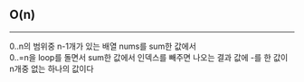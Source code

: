 ## O(n)

---

0..n의 범위중 n-1개가 있는 배열 nums를 sum한 값에서  
0..=n을 loop를 돌면서 sum한 값에서 인덱스를 빼주면 나오는 결과 값에 -를 한 값이  
n개중 없는 하나의 값이다
